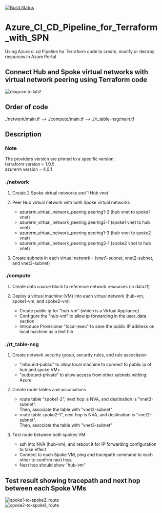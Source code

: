 [![Build Status](https://dev.azure.com/MosesOwaseye/hub%20and%20spokes%20vnet%20peering/_apis/build/status%2Fhub%20and%20spokes%20vnet%20peering?branchName=main)](https://dev.azure.com/MosesOwaseye/hub%20and%20spokes%20vnet%20peering/_build/latest?definitionId=10&branchName=main)

# Azure_CI_CD_Pipeline_for_Terraform_with_SPN
Using Azure ci cd Pipeline for Terraform code to create, modify or destroy resources in Azure Portal
## Connect Hub and Spoke virtual networks with virtual network peering using Terraform code

![diagram to lab2](https://learn.microsoft.com/en-us/azure/virtual-network/media/tutorial-connect-virtual-networks-portal/resources-diagram.png#lightbox)
## Order of code
./network/main.tf --> ./compute/main.tf --> ./rt_table-nsg/main.tf

## Description

### Note
The providers version are pinned to a specific version.\
terraform version = 1.9.5\
azurerm version = 4.0.1 

### ./network
1. Create 2 Spoke virtual networks and 1 Hub vnet
  
2. Peer Hub virtual network with both Spoke virtual networks
   - azurerm_virtual_network_peering.peering1-2 (hub vnet to spoke1 vnet) 
   - azurerm_virtual_network_peering.peering2-1 (spoke1 vnet to hub vnet)
   - azurerm_virtual_network_peering.peering1-3 (hub vnet to spoke2 vnet) 
   - azurerm_virtual_network_peering.peering3-1 (spoke2 vnet to hub vnet)

3. Create subnets in each virtual network - (vnet1-subnet, vnet2-subnet, and vnet3-subnet) 
 
### ./compute
1. Create data source block to reference network resources (in data.tf)

2. Deploy a virtual machine (VM) into each virtual network (hub-vm, spoke1-vm, and spoke2-vm)
   - Create public ip for "hub-vm" (which is a Virtual Appliance)
   - Configure the "hub-vm" to allow ip forwarding in the user_data section
   - Introduce Provisioner "local-exec" to save the public IP address on local machine as a text file  

### ./rt_table-nsg
1. Create network security group, security rules, and rule associtaion
   - "inbound-public" to allow local machine to connect to public ip of hub and spoke VMs
   - "outbound-private" to allow access from other subnets withing Azure

  
2. Create route tables and associations
   - route table "spoke1-2", next hop is NVA, and destination is "vnet3-subnet".\
     Then, associate the table with "vnet2-subnet"
   - route table spoke2-1", next hop is NVA, and destination is "vnet2-subnet".\
     Then, associate the table with "vnet3-subnet" 

3. Test route between both spokes VM
   - ssh into NVA (hub-vm), and reboot it for IP forwarding configuration to take effect
   - Connect to each Spoke VM, ping and tracepath command to each other to confirm next hop.
   - Next hop should show "hub-vm"

## Test result showing tracepath and next hop between each Spoke VMs 
![spoke1-to-spoke2_route](https://github.com/user-attachments/assets/7e955037-079e-4e46-a533-e7db5db4861d)      
![spoke2-to-spoke1_route](https://github.com/user-attachments/assets/647ee7a8-e422-4ef4-a7fd-43583223bce5)
